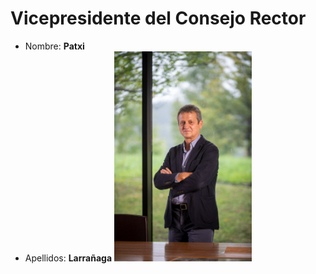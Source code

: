 # Vicepresidente del Consejo Rector

- Nombre: **Patxi**
- Apellidos: **Larrañaga**
![Imagen](/src/data/organigrama/lksOrganigrama/content/fotos/patxi-larranaga.PNG)
